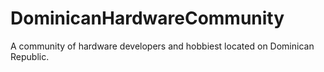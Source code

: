 # DominicanHardwareCommunity

A community of hardware developers and hobbiest located on Dominican Republic.
